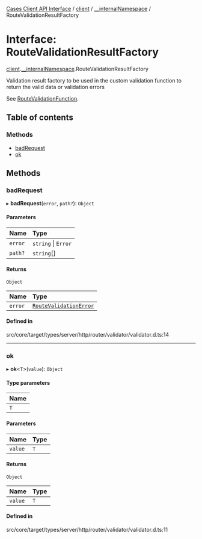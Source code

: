 [Cases Client API Interface](../README.md) / [client](../modules/client.md) / [\_\_internalNamespace](../modules/client.__internalNamespace.md) / RouteValidationResultFactory

# Interface: RouteValidationResultFactory

[client](../modules/client.md).[__internalNamespace](../modules/client.__internalNamespace.md).RouteValidationResultFactory

Validation result factory to be used in the custom validation function to return the valid data or validation errors

See [RouteValidationFunction](../modules/client.__internalNamespace.md#routevalidationfunction).

## Table of contents

### Methods

- [badRequest](client.__internalNamespace.RouteValidationResultFactory.md#badrequest)
- [ok](client.__internalNamespace.RouteValidationResultFactory.md#ok)

## Methods

### badRequest

▸ **badRequest**(`error`, `path?`): `Object`

#### Parameters

| Name | Type |
| :------ | :------ |
| `error` | `string` \| `Error` |
| `path?` | `string`[] |

#### Returns

`Object`

| Name | Type |
| :------ | :------ |
| `error` | [`RouteValidationError`](../classes/client.__internalNamespace.RouteValidationError.md) |

#### Defined in

src/core/target/types/server/http/router/validator/validator.d.ts:14

___

### ok

▸ **ok**<`T`\>(`value`): `Object`

#### Type parameters

| Name |
| :------ |
| `T` |

#### Parameters

| Name | Type |
| :------ | :------ |
| `value` | `T` |

#### Returns

`Object`

| Name | Type |
| :------ | :------ |
| `value` | `T` |

#### Defined in

src/core/target/types/server/http/router/validator/validator.d.ts:11
